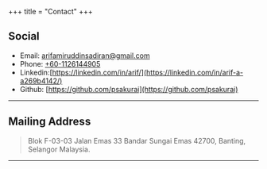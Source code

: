 +++
title = "Contact"
+++

## Social

* Email: [arifamiruddinsadiran@gmail.com](mailto:arifamiruddinsadiran@gmail.com)
* Phone: [+60-1126144905](tel:+60-1126144905)
* Linkedin:[https://linkedin.com/in/arif/](https://linkedin.com/in/arif-a-a269b4142/)
* Github: [https://github.com/psakurai](https://github.com/psakurai)
---

## Mailing Address

> Blok F-03-03 
> Jalan Emas 33
> Bandar Sungai Emas
> 42700, Banting, Selangor
> Malaysia.
---
